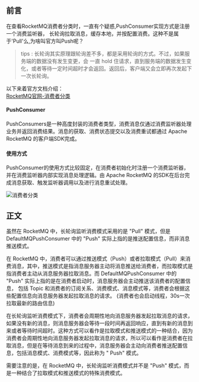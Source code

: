 ## 前言

在查看RocketMQ消费者分类时，一直有个疑惑,PushConsumer实现方式是注册一个消费监听器， 长轮询拉取消息，缓存本地，并按配置消费。这种不是属于'Pull'么,为啥叫官方叫Push呢？

> tips : 长轮询其实原理跟轮询差不多，都是采用轮询的方式。不过，如果服务端的数据没有发生变更，会 一直 hold 住请求，直到服务端的数据发生变化，或者等待一定时间超时才会返回。返回后，客户端又会立即再次发起下一次长轮询。

以下来着官方文档介绍：  
[RocketMQ官网-消费者分类](https://rocketmq.apache.org/zh/docs/featureBehavior/06consumertype)

#### PushConsumer

PushConsumers是一种高度封装的消费者类型，消费消息仅通过消费监听器处理业务并返回消费结果。消息的获取、消费状态提交以及消费重试都通过 Apache RocketMQ 的客户端SDK完成。

#### 使用方式

PushConsumer的使用方式比较固定，在消费者初始化时注册一个消费监听器，并在消费监听器内部实现消息处理逻辑。由 Apache RocketMQ 的SDK在后台完成消息获取、触发监听器调用以及进行消息重试处理。

![消费者分类](https://file.losey.top/blog/img-1679453262187.png)

## 正文

虽然在 RocketMQ 中，长轮询监听消费模式采用的是 "Pull" 模式，但是 DefaultMQPushConsumer 中的 "Push" 实际上指的是推送配置信息，而非消息推送模式。

在 RocketMQ 中，消费者可以通过推送模式（Push）或者拉取模式（Pull）来消费消息，其中，推送模式是指消息服务器主动将消息推送给消费者，而拉取模式是指消费者主动从消息服务器拉取消息。而 DefaultMQPushConsumer
中的 "Push" 实际上指的是在消费者启动时，消息服务器会主动推送该消费者的配置信息，
包括 Topic 和消费者的订阅关系、消费模式、消息模式等，消费者会根据这些配置信息向消息服务器发起拉取消息的请求。
(消费者也会启动线程，30s一次拉取最新的路由信息)

在长轮询监听消费模式下，消费者会周期性地向消息服务器发起拉取消息的请求，如果没有新的消息，则消息服务器会等待一段时间再返回响应，直到有新的消息到来或者等待时间超时。这种方式可以看作是拉取模式和推送模式的一种结合，因为消费者会周期性地向消息服务器发起拉取消息的请求，所以可以看作是消费者在拉取消息，但是在等待消息到来的过程中，消息服务器会主动向消费者推送配置信息，包括消息模式、消费模式等，因此称为 "
Push" 模式。

需要注意的是，在 RocketMQ 中，长轮询监听消费模式并不是 "Push" 模式，而是一种结合了拉取模式和推送模式的特殊消费模式。